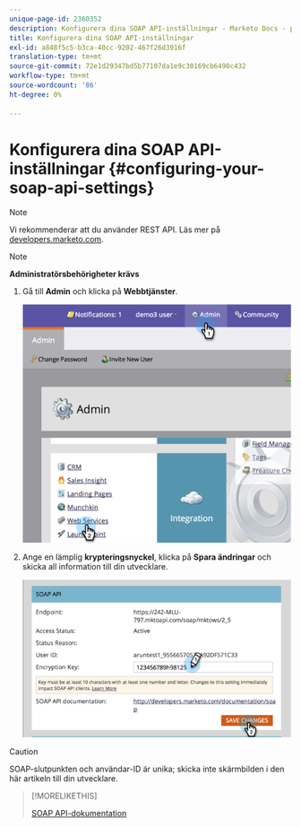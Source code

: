 ```yaml
---
unique-page-id: 2360352
description: Konfigurera dina SOAP API-inställningar - Marketo Docs - produktdokumentation
title: Konfigurera dina SOAP API-inställningar
exl-id: a848f5c5-b3ca-40cc-9202-467f26d3916f
translation-type: tm+mt
source-git-commit: 72e1d29347bd5b77107da1e9c30169cb6490c432
workflow-type: tm+mt
source-wordcount: '86'
ht-degree: 0%

---
```


# Konfigurera dina SOAP API-inställningar {#configuring-your-soap-api-settings}

>[!NOTE]
>
>Vi rekommenderar att du använder REST API. Läs mer på [developers.marketo.com](https://developers.marketo.com/documentation/rest/).

>[!NOTE]
>
>**Administratörsbehörigheter krävs**

1. Gå till **Admin** och klicka på **Webbtjänster**.

   ![](assets/image2014-9-19-10-3a58-3a11.png)

1. Ange en lämplig **krypteringsnyckel**, klicka på **Spara ändringar** och skicka all information till din utvecklare.

   ![](assets/image2014-9-19-11-3a0-3a46.png)

>[!CAUTION]
>
>SOAP-slutpunkten och användar-ID är unika; skicka inte skärmbilden i den här artikeln till din utvecklare.

>[!MORELIKETHIS]
>
>[SOAP API-dokumentation](https://developers.marketo.com/documentation/soap/)
